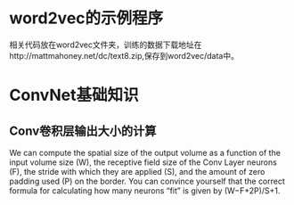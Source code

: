 # word2vec的示例程序
相关代码放在word2vec文件夹，训练的数据下载地址在http://mattmahoney.net/dc/text8.zip,保存到word2vec/data中。
# ConvNet基础知识
## Conv卷积层输出大小的计算
We can compute the spatial size of the output volume as a function of the input volume size (W), the receptive field size of the Conv Layer neurons (F), the stride with which they are applied (S), and the amount of zero padding used (P) on the border. You can convince yourself that the correct formula for calculating how many neurons “fit” is given by (W−F+2P)/S+1.
